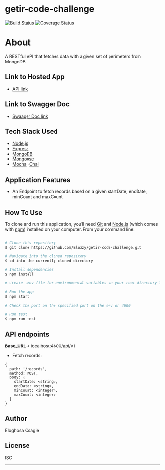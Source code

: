 # getir-code-challenge
[![Build Status](https://travis-ci.org/Elozzy/getir-code-challenge.svg?branch=main)](https://travis-ci.org/Elozzy/getir-code-challenge)
[![Coverage Status](https://coveralls.io/repos/github/Elozzy/getir-code-challenge/badge.svg?branch=development&service=github)](https://coveralls.io/github/Elozzy/getir-code-challenge)

# About

A RESTful API that fetches data with a given set of perimeters from MongoDB

## Link to Hosted App

- [API link](http://safe-sierra-84083.herokuapp.com/api/v1/records)

## Link to Swagger Doc

- [Swaager Doc link](https://safe-sierra-84083.herokuapp.com/api-docs/)

## Tech Stack Used

- [Node.js](https://nodejs.org/)
- [Express](https://expressjs.com/)
- [MongoDB](https://www.mongodb.com/)
- [Mongoose](https://mongoosejs.com/)
- [Mocha](https://mochajs.org/) 
-[Chai](https://www.chaijs.com/)

## Application Features

- An Endpoint to fetch records based on a given startDate, endDate, minCount and maxCount

## How To Use

To clone and run this application, you'll need [Git](https://git-scm.com) and [Node.js](https://nodejs.org/en/download/) (which comes with [npm](http://npmjs.com)) installed on your computer. From your command line:

```bash

# Clone this repository
$ git clone https://github.com/Elozzy/getir-code-challenge.git

# Navigate into the cloned repository
$ cd into the currently cloned directory

# Install dependencies
$ npm install

# Create .env file for environmental variables in your root directory like the sample.env file and provide the keys

# Run the app
$ npm start

# Check the port on the specified port on the env or 4600

# Run test
$ npm run test
```

## API endpoints

**Base_URL**-> localhost:4600/api/v1

- Fetch records:

```
{
  path: '/records',
  method: POST,
  body: {
    startDate: <string>,
    endDate: <string>,
    minCount: <integer>,
    maxCount: <integer>
  }
}
```

## Author

Eloghosa Osagie

## License

ISC

---
